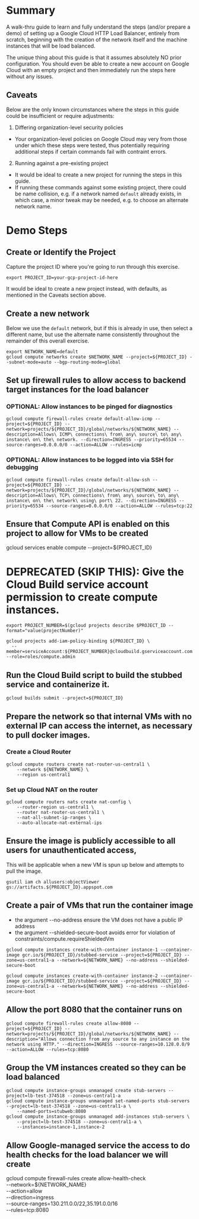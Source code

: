 # Summary

A walk-thru guide to learn and fully understand the steps (and/or prepare a demo) of setting up 
a Google Cloud HTTP Load Balancer, entirely from scratch, beginning with the creation of the 
network itself and the machine instances that will be load balanced. 

The unique thing about this guide is that it assumes absolutely NO prior configuration. You should
even be able to create a new account on Google Cloud with an empty project and then immediately run
the steps here without any issues. 

## Caveats

Below are the only known circumstances where the steps in this guide could be insufficient or require
adjustments:
1. Differing organization-level security policies
* Your organization-level policies on Google Cloud may very from those under which these steps were tested, thus potentially requiring additional steps if certain commands fail with contraint errors. 
2. Running against a pre-existing project
* It would be ideal to create a new project for running the steps in this guide.
* If running these commands against some existing project, there could be name collision, e.g. if a network named `default` already exists, in which case, a minor tweak may be needed, e.g. to choose an alternate network name. 

# Demo Steps
## Create or Identify the Project
Capture the project ID where you're going to run through this exercise.
```
export PROJECT_ID=your-gcp-project-id-here
```
It would be ideal to create a new project instead, with defaults, as mentioned in the Caveats section above.

## Create a new network
Below we use the `default` network, but if this is already in use, then select a different name, but use the alternate name consistently throughout the remainder of this overall exercise.
```
export NETWORK_NAME=default
gcloud compute networks create $NETWORK_NAME --project=${PROJECT_ID} --subnet-mode=auto --bgp-routing-mode=global 
```
## Set up firewall rules to allow access to backend target instances for the load balancer
### OPTIONAL: Allow instances to be pinged for diagnostics
```
gcloud compute firewall-rules create default-allow-icmp --project=${PROJECT_ID} --network=projects/${PROJECT_ID}/global/networks/${NETWORK_NAME} --description=Allows\ ICMP\ connections\ from\ any\ source\ to\ any\ instance\ on\ the\ network. --direction=INGRESS --priority=65534 --source-ranges=0.0.0.0/0 --action=ALLOW --rules=icmp
```
### OPTIONAL: Allow instances to be logged into via SSH for debugging
```
gcloud compute firewall-rules create default-allow-ssh --project=${PROJECT_ID} --network=projects/${PROJECT_ID}/global/networks/${NETWORK_NAME} --description=Allows\ TCP\ connections\ from\ any\ source\ to\ any\ instance\ on\ the\ network\ using\ port\ 22. --direction=INGRESS --priority=65534 --source-ranges=0.0.0.0/0 --action=ALLOW --rules=tcp:22
```
## Ensure that Compute API is enabled on this project to allow for VMs to be created
gcloud services enable compute --project=${PROJECT_ID}


# DEPRECATED (SKIP THIS): Give the Cloud Build service account permission to create compute instances.
```
export PROJECT_NUMBER=$(gcloud projects describe $PROJECT_ID --format="value(projectNumber)"

gcloud projects add-iam-policy-binding ${PROJECT_ID} \
  --member=serviceAccount:${PROJECT_NUMBER}@cloudbuild.gserviceaccount.com --role=roles/compute.admin
```

## Run the Cloud Build script to build the stubbed service and containerize it.
```
gcloud builds submit --project=${PROJECT_ID}
```

## Prepare the network so that internal VMs with no external IP can access the internet, as necessary to pull docker images.
### Create a Cloud Router
```
gcloud compute routers create nat-router-us-central1 \
    --network ${NETWORK_NAME} \
    --region us-central1
```
### Set up Cloud NAT on the router
```
gcloud compute routers nats create nat-config \
    --router-region us-central1 \
    --router nat-router-us-central1 \
    --nat-all-subnet-ip-ranges \
    --auto-allocate-nat-external-ips
```
## Ensure the image is publicly accessible to all users for unauthenticated access, 
This will be applicable when a new VM is spun up below and attempts to pull the image.
```
gsutil iam ch allusers:objectViewer gs://artifacts.${PROJECT_ID}.appspot.com
```
## Create a pair of VMs that run the container image
* the argument --no-address ensure the VM does not have a public IP address 
* the argument --shielded-secure-boot avoids error for violation of constraints/compute.requireShieldedVm
```
gcloud compute instances create-with-container instance-1 --container-image gcr.io/${PROJECT_ID}/stubbed-service --project=${PROJECT_ID} --zone=us-central1-a --network=${NETWORK_NAME} --no-address --shielded-secure-boot

gcloud compute instances create-with-container instance-2 --container-image gcr.io/${PROJECT_ID}/stubbed-service --project=${PROJECT_ID} --zone=us-central1-a --network=${NETWORK_NAME} --no-address --shielded-secure-boot
```
## Allow the port 8080 that the container runs on
```
gcloud compute firewall-rules create allow-8080 --project=${PROJECT_ID} --network=projects/${PROJECT_ID}/global/networks/${NETWORK_NAME} --description="Allows connection from any source to any instance on the network using HTTP." --direction=INGRESS --source-ranges=10.128.0.0/9 --action=ALLOW --rules=tcp:8080 
```
## Group the VM instances created so they can be load balanced
``` 
gcloud compute instance-groups unmanaged create stub-servers --project=lb-test-374518 --zone=us-central1-a
gcloud compute instance-groups unmanaged set-named-ports stub-servers --project=lb-test-374518 --zone=us-central1-a \
    --named-ports=stubweb:8080
gcloud compute instance-groups unmanaged add-instances stub-servers \
    --project=lb-test-374518 --zone=us-central1-a \
    --instances=instance-1,instance-2
```

## Allow Google-managed service the access to do health checks for the load balancer we will create
gcloud compute firewall-rules create allow-health-check \
    --network=${NETWORK_NAME} \
    --action=allow \
    --direction=ingress \
    --source-ranges=130.211.0.0/22,35.191.0.0/16 \
    --rules=tcp:8080
